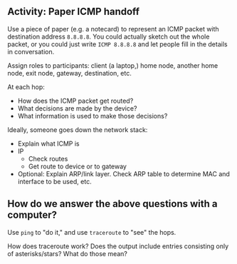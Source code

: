 ## Activity: Paper ICMP handoff
Use a piece of paper (e.g. a notecard) to represent an ICMP packet with destination address `8.8.8.8`. You could actually sketch out the whole packet, or you could just write `ICMP 8.8.8.8` and let people fill in the details in conversation.

Assign roles to participants: client (a laptop,) home node, another home node, exit node, gateway, destination, etc.

At each hop:
- How does the ICMP packet get routed?
- What decisions are made by the device?
- What information is used to make those decisions?

Ideally, someone goes down the network stack:
- Explain what ICMP is
- IP
    * Check routes
    * Get route to device or to gateway
- Optional: Explain ARP/link layer. Check ARP table to determine MAC and interface to be used, etc.

## How do we answer the above questions with a computer?
Use `ping` to "do it," and use `traceroute` to "see" the hops.

How does traceroute work? Does the output include entries consisting only of asterisks/stars? What do those mean?
